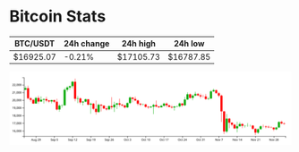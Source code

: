 # Bitcoin Stats

BTC/USDT|24h change|24h high|24h low|
|---|---|---|---|
|$16925.07|-0.21%|$17105.73|$16787.85|

<img src="./chart.svg">
